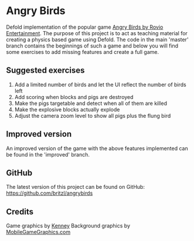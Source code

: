 # Angry Birds
Defold implementation of the popular game [Angry Birds by Rovio Entertainment](https://www.angrybirds.com/). The purpose of this project is to act as teaching material for creating a physics based game using Defold. The code in the main 'master' branch contains the beginnings of such a game and below you will find some exercises to add missing features and create a full game.

## Suggested exercises
1. Add a limited number of birds and let the UI reflect the number of birds left
2. Add scoring when blocks and pigs are destroyed
3. Make the pigs targetable and detect when all of them are killed
4. Make the explosive blocks actually explode
5. Adjust the camera zoom level to show all pigs plus the flung bird

## Improved version
An improved version of the game with the above features implemented can be found in the 'improved' branch.

## GitHub
The latest version of this project can be found on GitHub: https://github.com/britzl/angrybirds

## Credits
Game graphics by [Kenney](http://www.kenney.com)
Background graphics by [MobileGameGraphics.com](http://www.mobilegamegraphics.com)